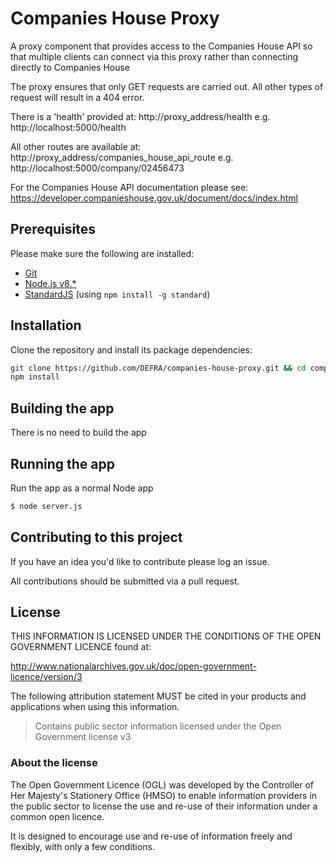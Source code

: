 # Companies House Proxy

A proxy component that provides access to the Companies House API so that multiple clients can connect via this proxy rather than connecting directly to Companies House

The proxy ensures that only GET requests are carried out. All other types of request will result in a 404 error.

There is a 'health' provided at:
http://proxy_address/health
e.g. http://localhost:5000/health

All other routes are available at:
http://proxy_address/companies_house_api_route
e.g. http://localhost:5000/company/02456473

For the Companies House API documentation please see: https://developer.companieshouse.gov.uk/document/docs/index.html

## Prerequisites

Please make sure the following are installed:

- [Git](https://git-scm.com/book/en/v2/Getting-Started-Installing-Git)
- [Node.js v8.*](https://nodejs.org/en/)
- [StandardJS](https://standardjs.com/) (using `npm install -g standard`)

## Installation

Clone the repository and install its package dependencies:

```bash
git clone https://github.com/DEFRA/companies-house-proxy.git && cd companies-house-proxy
npm install
```

## Building the app

There is no need to build the app

## Running the app

Run the app as a normal Node app

```sh
$ node server.js
```

## Contributing to this project

If you have an idea you'd like to contribute please log an issue.

All contributions should be submitted via a pull request.

## License

THIS INFORMATION IS LICENSED UNDER THE CONDITIONS OF THE OPEN GOVERNMENT LICENCE found at:

<http://www.nationalarchives.gov.uk/doc/open-government-licence/version/3>

The following attribution statement MUST be cited in your products and applications when using this information.

>Contains public sector information licensed under the Open Government license v3

### About the license

The Open Government Licence (OGL) was developed by the Controller of Her Majesty's Stationery Office (HMSO) to enable information providers in the public sector to license the use and re-use of their information under a common open licence.

It is designed to encourage use and re-use of information freely and flexibly, with only a few conditions.
